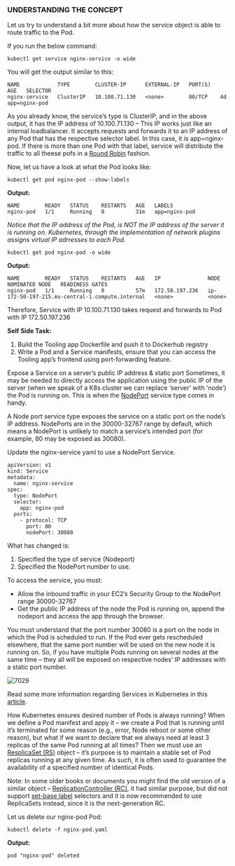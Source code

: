 ### UNDERSTANDING THE CONCEPT
Let us try to understand a bit more about how the service object is able to route traffic to the Pod.

If you run the below command:

```
kubectl get service nginx-service -o wide
```

You will get the output similar to this:

```
NAME            TYPE        CLUSTER-IP      EXTERNAL-IP   PORT(S)   AGE   SELECTOR
nginx-service   ClusterIP   10.100.71.130   <none>        80/TCP    4d    app=nginx-pod
```

As you already know, the service’s type is ClusterIP, and in the above output, it has the IP address of 10.100.71.130 – This IP works 
just like an internal loadbalancer. It accepts requests and forwards it to an IP address of any Pod that has the respective 
selector label. In this case, it is app=nginx-pod. If there is more than one Pod with that label, service will distribute the traffic
to all theese pofs in a [Round Robin](https://en.wikipedia.org/wiki/Round-robin_scheduling) fashion.

Now, let us have a look at what the Pod looks like:

```
kubectl get pod nginx-pod --show-labels
```

**Output:**

```
NAME        READY   STATUS    RESTARTS   AGE   LABELS
nginx-pod   1/1     Running   0          31m   app=nginx-pod
```

*Notice that the IP address of the Pod, is NOT the IP address of the server it is running on. Kubernetes, through the implementation
of network plugins assigns virtual IP adrresses to each Pod.*


```
kubectl get pod nginx-pod -o wide
```

**Output:**

```
NAME        READY   STATUS    RESTARTS   AGE   IP               NODE                                              NOMINATED NODE   READINESS GATES
nginx-pod   1/1     Running   0          57m   172.50.197.236   ip-172-50-197-215.eu-central-1.compute.internal   <none>           <none>
```


Therefore, Service with IP 10.100.71.130 takes request and forwards to Pod with IP 172.50.197.236

**Self Side Task:**
1. Build the Tooling app Dockerfile and push it to Dockerhub registry
2. Write a Pod and a Service manifests, ensure that you can access the Tooling app’s frontend using port-forwarding feature.

Expose a Service on a server’s public IP address & static port
Sometimes, it may be needed to directly access the application using the public IP of the server (when we speak of a K8s cluster we
can replace ‘server’ with ‘node’) the Pod is running on. This is when the [NodePort](https://kubernetes.io/docs/concepts/services-networking/service/#nodeport)
service type comes in handy.

A Node port service type exposes the service on a static port on the node’s IP address. NodePorts are in the 30000-32767 range by
default, which means a NodePort is unlikely to match a service’s intended port (for example, 80 may be exposed as 30080).

Update the nginx-service yaml to use a NodePort Service.


```
apiVersion: v1
kind: Service
metadata:
  name: nginx-service
spec:
  type: NodePort
  selector:
    app: nginx-pod
  ports:
    - protocol: TCP
      port: 80
      nodePort: 30080
```

What has changed is:

1. Specified the type of service (Nodeport)
2. Specified the NodePort number to use.


To access the service, you must:

- Allow the inbound traffic in your EC2’s Security Group to the NodePort range 30000-32767
- Get the public IP address of the node the Pod is running on, append the nodeport and access the app through the browser.

You must understand that the port number 30080 is a port on the node in which the Pod is scheduled to run. If the Pod ever gets
rescheduled elsewhere, that the same port number will be used on the new node it is running on. So, if you have multiple Pods 
running on several nodes at the same time – they all will be exposed on respective nodes’ IP addresses with a static port number.


![7029](https://user-images.githubusercontent.com/85270361/210226830-7f8bfd29-00d6-4930-bd31-f01ca2d81ff4.PNG)


Read some more information regarding Services in Kubernetes in this
[article](https://medium.com/avmconsulting-blog/service-types-in-kubernetes-24a1587677d6).

How Kubernetes ensures desired number of Pods is always running?
When we define a Pod manifest and appy it – we create a Pod that is running until it’s terminated for some reason (e.g., error, 
Node reboot or some other reason), but what if we want to declare that we always need at least 3 replicas of the same Pod running 
at all times? Then we must use an [ResplicaSet (RS)](https://kubernetes.io/docs/concepts/workloads/controllers/replicaset/) object – 
it’s purpose is to maintain a stable set of Pod replicas running at any given time. As such, it is often used to guarantee the 
availability of a specified number of identical Pods.

Note: In some older books or documents you might find the old version of a similar object – [ReplicationController (RC)](https://kubernetes.io/docs/concepts/workloads/controllers/replicationcontroller/), 
it had similar purpose, but did not support [set-base label](https://kubernetes.io/docs/concepts/overview/working-with-objects/labels/#set-based-requirement) 
selectors and it is now recommended to use ReplicaSets instead, since it is the next-generation RC.

Let us delete our nginx-pod Pod:

```
kubectl delete -f nginx-pod.yaml
```

**Output:**

```
pod "nginx-pod" deleted
```